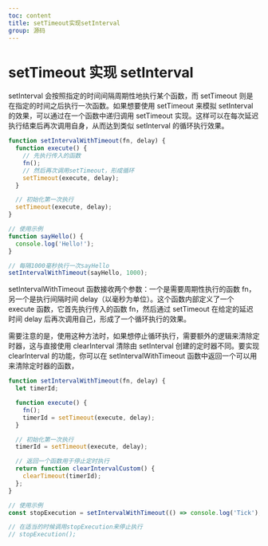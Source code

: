 ```yaml
---
toc: content
title: setTimeout实现setInterval
group: 源码
---
```


# setTimeout 实现 setInterval

setInterval 会按照指定的时间间隔周期性地执行某个函数，而 setTimeout 则是在指定的时间之后执行一次函数。如果想要使用 setTimeout 来模拟 setInterval 的效果，可以通过在一个函数中递归调用 setTimeout 实现。这样可以在每次延迟执行结束后再次调用自身，从而达到类似 setInterval 的循环执行效果。

```js
function setIntervalWithTimeout(fn, delay) {
  function execute() {
    // 先执行传入的函数
    fn();
    // 然后再次调用setTimeout，形成循环
    setTimeout(execute, delay);
  }

  // 初始化第一次执行
  setTimeout(execute, delay);
}

// 使用示例
function sayHello() {
  console.log('Hello!');
}

// 每隔1000毫秒执行一次sayHello
setIntervalWithTimeout(sayHello, 1000);
```

setIntervalWithTimeout 函数接收两个参数：一个是需要周期性执行的函数 fn，另一个是执行间隔时间 delay（以毫秒为单位）。这个函数内部定义了一个 execute 函数，它首先执行传入的函数 fn，然后通过 setTimeout 在给定的延迟时间 delay 后再次调用自己，形成了一个循环执行的效果。

需要注意的是，使用这种方法时，如果想停止循环执行，需要额外的逻辑来清除定时器，这与直接使用 clearInterval 清除由 setInterval 创建的定时器不同。要实现 clearInterval 的功能，你可以在 setIntervalWithTimeout 函数中返回一个可以用来清除定时器的函数，

```js
function setIntervalWithTimeout(fn, delay) {
  let timerId;

  function execute() {
    fn();
    timerId = setTimeout(execute, delay);
  }

  // 初始化第一次执行
  timerId = setTimeout(execute, delay);

  // 返回一个函数用于停止定时执行
  return function clearIntervalCustom() {
    clearTimeout(timerId);
  };
}

// 使用示例
const stopExecution = setIntervalWithTimeout(() => console.log('Tick'), 1000);

// 在适当的时候调用stopExecution来停止执行
// stopExecution();
```
